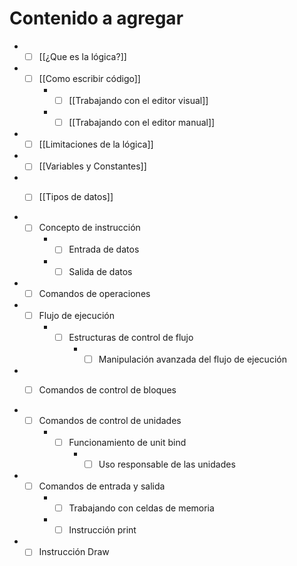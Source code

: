 # Contenido a agregar

- - [ ] [[¿Que es la lógica?]]
- - [ ] [[Como escribir código]]
	- - [ ] [[Trabajando con el editor visual]]
	- - [ ] [[Trabajando con el editor manual]]
- - [ ] [[Limitaciones de la lógica]]
- - [ ] [[Variables y Constantes]]
- - [ ] [[Tipos de datos]]


- - [ ] Concepto de instrucción
	- - [ ] Entrada de datos
	- - [ ] Salida de datos

- - [ ] Comandos de operaciones

- - [ ] Flujo de ejecución
	- - [ ] Estructuras de control de flujo
		- - [ ] Manipulación avanzada del flujo de ejecución

- - [ ] Comandos de control de bloques


- - [ ] Comandos de control de unidades
	- - [ ] Funcionamiento de unit bind
		- - [ ] Uso responsable de las unidades

- - [ ] Comandos de entrada y salida
	- - [ ] Trabajando con celdas de memoria
	- - [ ] Instrucción print

- - [ ] Instrucción Draw

